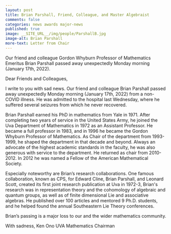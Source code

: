 ```yaml
---
layout: post
title: Brian Parshall, Friend, Colleague, and Master Algebraist
comments: false
categories: news awards major-news
published: true
image: __SITE_URL__/img/people/ParshallB.jpg
image-alt: Brian Parshall
more-text: Letter from Chair
---
```


Our friend and colleague Gordon Whyburn Professor of Mathematics Emeritus Brian Parshall passed away unexpectedly Monday morning (January 17th, 2022).

<!--more-->

Dear Friends and Colleagues,

I write to you with sad news. Our friend and colleague Brian Parshall passed away unexpectedly Monday morning (January 17th, 2022) from a non-COVID illness. He was admitted to the hospital last Wednesday, where he suffered several seizures from which he never recovered. 

Brian Parshall earned his PhD in mathematics from Yale in 1971. After completing two years of service in the United States Army, he joined the Uva Department of Mathematics in 1972 as an Assistant Professor. He became a full professor in 1983, and in 1996 he became the Gordon Whyburn Professor of Mathematics. As Chair of the department from 1993-1999, he shaped the department in that decade and beyond. Always an advocate of the highest academic standards in the faculty, he was also generous with service to the department. He returned as chair from 2010-2012. In 2012 he was named a Fellow of the American Mathematical Society.

Especially noteworthy are Brian’s research collaborations. One famous collaboration, known as CPS, for Edward Cline, Brian Parshall, and Leonard Scott, created its first joint research publication at Uva in 1972-3, Brian's research was in representation theory and the cohomology of algebraic and quantum groups, as well as of finite dimensional Lie and associative algebras. He published over 100 articles and mentored 9 Ph.D. students, and  he helped found the annual Southeastern Lie Theory conferences.

Brian’s passing is a major loss to our and the wider mathematics community.

With sadness,
Ken Ono
UVA Mathematics Chairman


